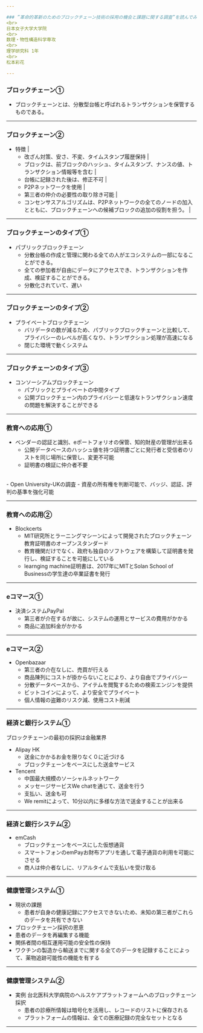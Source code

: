 ```yaml
---

### ”革命的革新のためのブロックチェーン技術の採用の機会と課題に関する調査”を読んでみた
<br>
日本女子大学大学院
<br>
数理・物性構造科学専攻
<br>
理学研究科 1年
<br>
松本彩花

---
```


### ブロックチェーン①
  - ブロックチェーンとは、分散型台帳と呼ばれるトランザクションを保管するものである。
  
---
### ブロックチェーン②
- 特徴 |
  - 改ざん対策、安さ、不変、タイムスタンプ履歴保持 |
  - ブロックは、前ブロックのハッシュ、タイムスタンプ、ナンスの値、トランザクション情報等を含む |
  - 台帳に記録された後は、修正不可 |
  - P2Pネットワークを使用 |
  - 第三者の仲介の必要性の取り除き可能 |
  - コンセンサスアルゴリズムは、P2Pネットワークの全てのノードの加入とともに、ブロックチェーンへの候補ブロックの追加の役割を担う。 |


---
### ブロックチェーンのタイプ①

- パブリックブロックチェーン
   - 分散台帳の作成と管理に関わる全ての人がエコシステムの一部になることができる。
   - 全ての参加者が自由にデータにアクセスでき、トランザクションを作成、検証することができる。
   - 分散化されていて、遅い
   
---
### ブロックチェーンのタイプ②
- プライベートブロックチェーン 
  - バリデータの数が減るため、パブリックブロックチェーンと比較して、プライバシーのレベルが高くなり、トランザクション処理が高速になる
  - 閉じた環境で動くシステム
  
---
### ブロックチェーンのタイプ③
- コンソーシアムブロックチェーン 
   - パブリックとプライベートの中間タイプ
   - 公開ブロックチェーン内のプライバシーと低速なトランザクション速度の問題を解決することができる

---
### 教育への応用①
- ベンダーの認証と識別、eポートフォリオの保管、知的財産の管理が出来る
  - 公開データベースのハッシュ値を持つ証明書ごとに発行者と受信者のリストを同じ場所に保管し、変更不可能
  - 証明書の検証に仲介者不要
<br>
- Open University-UKの調査
  - 資産の所有権を判断可能で、バッジ、認証、評判の基準を強化可能
  
---
### 教育への応用②

- Blockcerts
  - MIT研究所とラーニングマシーンによって開発されたブロックチェーン教育証明書のオープンスタンダード
  - 教育機関だけでなく、政府も独自のソフトウェアを構築して証明書を発行し、検証することを可能にしている
  - learnging machine証明書は、2017年にMITとSolan School of Businessの学生達の卒業証書を発行

---
### eコマース①

- 決済システムPayPal
  - 第三者が介在するが故に、システムの運用とサービスの費用がかかる
  - 商品に追加料金がかかる
  
---
### eコマース②
- Openbazaar
  - 第三者の介在なしに、売買が行える
  - 商品陳列にコストが掛からないことにより、より自由でプライバシー
  - 分散データベースから、アイテムを閲覧するための検索エンジンを提供
  - ビットコインによって、より安全でプライベート
  - 個人情報の盗難のリスク減、使用コスト削減

---
### 経済と銀行システム①

ブロックチェーンの最初の採択は金融業界

- Alipay HK
  - 送金にかかるお金を限りなく０に近づける
  - ブロックチェーンをベースにした送金サービス
- Tencent
  - 中国最大規模のソーシャルネットワーク
  - メッセージサービスWe chatを通じて、送金を行う
  - 支払い、送金も可
  - We remitによって、10分以内に多様な方法で送金することが出来る
  
---
### 経済と銀行システム②
- emCash
  - ブロックチェーンをベースにした仮想通貨
  - スマートフォンのemPayお財布アプリを通して電子通貨の利用を可能にさせる
  - 商人は仲介者なしに、リアルタイムで支払いを受け取る
  
---
### 健康管理システム①
 - 現状の課題
   - 患者が自身の健康記録にアクセスできないため、未知の第三者がこれらのデータを共有できない
 -  ブロックチェーン採択の恩恵
   - 患者のデータを再編集する機能
   - 関係者間の相互運用可能の安全性の保持
   - ワクチンの製造から輸送までに関する全てのデータを記録することによって、薬物追跡可能性の機能を有する
   
---
### 健康管理システム②

 - 実例 台北医科大学病院のヘルスケアプラットフォームへのブロックチェーン採択
   - 患者の診療所情報は暗号化を活用し、レコードのリストに保存される
   - プラットフォームの情報は、全ての医療記録の完全なセットとなる
--- 
### 
